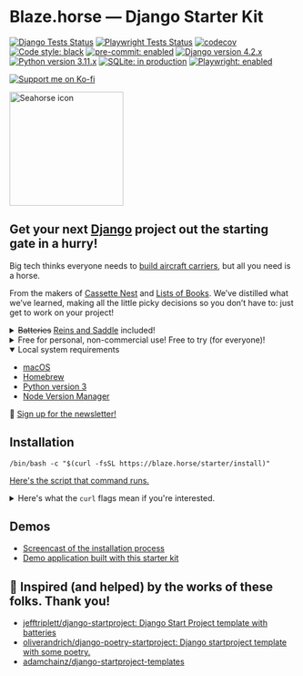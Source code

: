 # Blaze.horse — Django Starter Kit

[![Django Tests Status](https://github.com/piepworks/blaze-starter/actions/workflows/blaze-django.yml/badge.svg)](https://github.com/piepworks/blaze-starter/actions/workflows/blaze-django.yml)
[![Playwright Tests Status](https://github.com/piepworks/blaze-starter/actions/workflows/blaze-playwright.yml/badge.svg)](https://github.com/piepworks/blaze-starter/actions/workflows/blaze-playwright.yml)
[![codecov](https://codecov.io/gh/piepworks/blaze-starter/branch/main/graph/badge.svg?token=5V3K1650SC)](https://codecov.io/gh/piepworks/blaze-starter)
[![Code style: black](https://img.shields.io/badge/code%20style-black-000000.svg)](https://github.com/psf/black)
[![pre-commit: enabled](https://img.shields.io/badge/pre--commit-enabled-brightgreen?logo=pre-commit&logoColor=white)](https://github.com/pre-commit/pre-commit)
[![Django version 4.2.x](https://img.shields.io/badge/Django-4.2.x-blue?logo=django&logoColor=green)](https://djangoproject.com)
[![Python version 3.11.x](https://img.shields.io/badge/Python-3.11.x-blue?logo=python&logoColor=ffd440)](https://www.python.org)
[![SQLite: in production](https://img.shields.io/badge/SQLite-in_production-blue?logo=sqlite&logoColor=green)](https://litestream.io)
[![Playwright: enabled](https://img.shields.io/badge/Playwright-enabled-brightgreen?logo=playwright)](https://playwright.dev)

[![Support me on Ko-fi](https://ko-fi.com/img/githubbutton_sm.svg)](https://ko-fi.com/piepworks)

<img src="https://blaze.horse/assets/icons/seahorse.svg" alt="Seahorse icon" width="200" height="200">

## Get your next [Django](https://www.djangoproject.com/start/overview/) project out the starting gate in a hurry!

Big tech thinks everyone needs to [build aircraft carriers](https://youtu.be/KrPsyr8Ig6M?t=841), but all you need is a horse.

From the makers of [Cassette Nest](https://cassettenest.com) and [Lists of Books](https://listsofbooks.com). We’ve distilled what we’ve learned, making all the little picky decisions so you don’t have to: just get to work on your project!

<details>
  <summary><del>Batteries</del> <u>Reins and Saddle</u> included!</summary>
  <ul>
    <li>🐍 Uses Django’s built-in <a href="https://docs.djangoproject.com/en/stable/ref/django-admin/#cmdoption-startapp-template">django-admin --template option</a>.</li>
    <li>
      🫥 Sets up a custom User model.
      <ul>
        <li><a href="https://docs.djangoproject.com/en/stable/topics/auth/customizing/#using-a-custom-user-model-when-starting-a-project">“If you’re starting a new project, it’s highly recommended to set up a custom user model, even if the default User model is sufficient for you.”</a></li>
        <li>Email addresses are the usernames: the most sensible default!</li>
      </ul>
    </li>
    <li>🎁 <a href="https://pypi.org/project/pip-tools/">pip-tools</a> for easy dependency management.</li>
    <li>📐 <a href="https://pre-commit.com">pre-commit</a> to keep your code clean and working properly.</li>
    <li>🧪 <a href="https://pytest-django.readthedocs.io/en/latest/">pytest</a> for fast, easy-to-write tests.</li>
    <li>🎭 <a href="https://playwright.dev">Playwright</a> for robust browser testing, including visual regression tests!
    <li>🔷 <a href="https://litestream.io/">Litestream</a> for effortless SQLite support in “serverless” environments</li>
    <li>🫀 Sets you up to build <a href="https://developer.mozilla.org/en-US/docs/Glossary/Progressive_Enhancement">progressively-enhanced</a>, accessible websites and applications.</li>
  </ul>
</details>

<details>
  <summary>Free for personal, non-commercial use! Free to try (for everyone)!</summary>
  <p>100% free for all personal, non-commercial use! Start a new website without one of those over-hyped static site generators! <i>You deserve tried and true, old school dynamic content!</i></p>
  <p>Only pay when you’re ready to launch your project! We want to make sure you get exactly what you need before money changes hands.</p>
  <p>At just <a href="https://hub.piep.works">$100 USD</a> (per-site, one time!) for a license, it’s a fantastic investment to jumpstart a new project!</p>
</details>

<details open>
  <summary>Local system requirements</summary>
  <ul>
    <li><a href="https://www.apple.com/macos/">macOS</a></li>
    <li><a href="https://brew.sh">Homebrew</a></li>
    <li><a href="https://www.python.org/downloads/">Python version 3</a></li>
    <li><a href="https://github.com/nvm-sh/nvm">Node Version Manager</a></li>
  </ul>
</details>

💌 [Sign up for the newsletter!](https://buttondown.email/blaze.horse/)

## Installation

```shell
/bin/bash -c "$(curl -fsSL https://blaze.horse/starter/install)"
```

[Here's the script that command runs.](https://github.com/piepworks/blaze-starter/blob/main/dev/setup.sh)

<details>
  <summary>Here's what the <code>curl</code> flags mean if you're interested.</summary>
  <ul>
    <li><code>-f</code> = "Fail fast with no output at all on server errors."</li>
    <li><code>-s</code> = "Silent or quiet mode."</li>
    <li><code>-S</code> = "When used with -s, --silent, it makes curl show an error message if it fails."</li>
    <li><code>-L</code> = "If the server reports that the requested page has moved to a different location (indicated with a Location: header and a 3XX response code), this option will make curl redo the request on the new place."</li>
  </ul>
</details>

## Demos

- [Screencast of the installation process](https://asciinema.org/a/591894)
- [Demo application built with this starter kit](https://github.com/piepworks/blazehorse-demo)

## 🤩 Inspired (and helped) by the works of these folks. Thank you!

- [jefftriplett/django-startproject: Django Start Project template with batteries](https://github.com/jefftriplett/django-startproject)
- [oliverandrich/django-poetry-startproject: Django startproject template with some poetry.](https://github.com/oliverandrich/django-poetry-startproject)
- [adamchainz/django-startproject-templates](https://github.com/adamchainz/django-startproject-templates)
